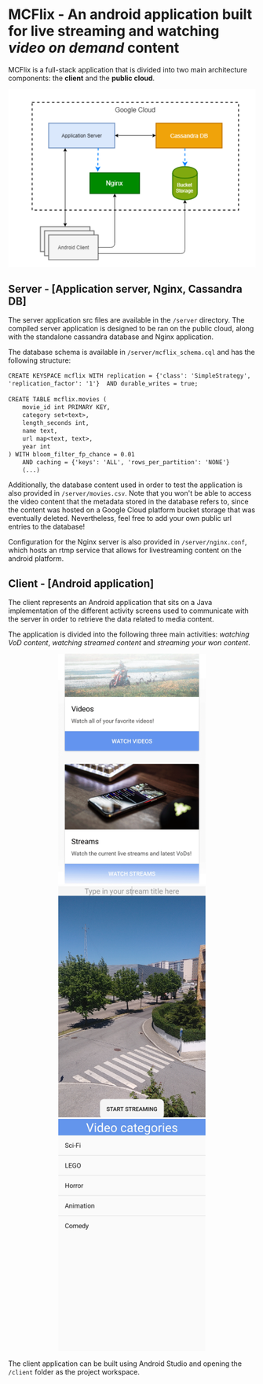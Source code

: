 # MCFlix - An android application built for live streaming and watching *video on demand* content

MCFlix is a full-stack application that is divided into two main architecture components: the **client** and the **public cloud**.

<p align="center">
<img src="public/architecture.PNG" width="800"/>
</p>

## Server - [Application server, Nginx, Cassandra DB]

The server application src files are available in the `/server` directory. The compiled server application is designed to be ran on the public cloud, along with the standalone cassandra database and Nginx application.

The database schema is available in `/server/mcflix_schema.cql` and has the following structure:

```
CREATE KEYSPACE mcflix WITH replication = {'class': 'SimpleStrategy', 'replication_factor': '1'}  AND durable_writes = true;

CREATE TABLE mcflix.movies (
    movie_id int PRIMARY KEY,
    category set<text>,
    length_seconds int,
    name text,
    url map<text, text>,
    year int
) WITH bloom_filter_fp_chance = 0.01
    AND caching = {'keys': 'ALL', 'rows_per_partition': 'NONE'}
    (...)
```

Additionally, the database content used in order to test the application is also provided in `/server/movies.csv`. Note that you won't be able to access the video content that the metadata stored in the database refers to, since the content was hosted on a Google Cloud platform bucket storage that was eventually deleted. Nevertheless, feel free to add your own public url entries to the database!

Configuration for the Nginx server is also provided in `/server/nginx.conf`, which hosts an rtmp service that allows for livestreaming content on the android platform.

## Client - [Android application]

The client represents an Android application that sits on a Java implementation of the different activity screens used to communicate with the server in order to retrieve the data related to media content.

The application is divided into the following three main activities: *watching VoD content*, *watching streamed content* and *streaming your won content*.

<p align="center">
<img src="public/landingscreen.png" width="300"/>
<img src="public/streamscreen.jpg" width="300"/>
<img src="public/contentscreen.jpg" width="300"/>
</p>

The client application can be built using Android Studio and opening the `/client` folder as the project workspace.
